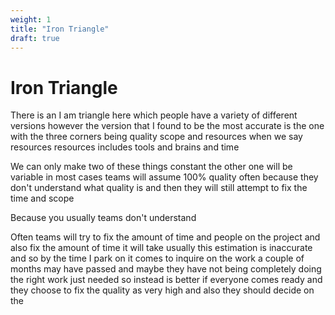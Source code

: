 ```yaml
---
weight: 1
title: "Iron Triangle"
draft: true
---
```


# Iron Triangle


There is an I am triangle here which people have a variety of different versions however the version that I found to be the most accurate is the one with the three corners being quality scope and resources when we say resources resources includes tools and brains and time

We can only make two of these things constant the other one will be variable in most cases teams will assume 100% quality often because they don't understand what quality is and then they will still attempt to fix the time and scope

Because you usually teams don't understand

Often teams will try to fix the amount of time and people on the project and also fix the amount of time it will take usually this estimation is inaccurate and so by the time I park on it comes to inquire on the work a couple of months may have passed and maybe they have not being completely doing the right work just needed so instead is better if everyone comes ready and they choose to fix the quality as very high and also they should decide on the


